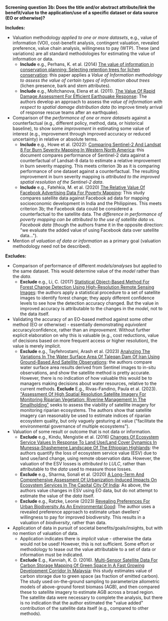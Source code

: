 **Screening question 3b: Does the title and/or abstract attribute/link the benefit/value to the application/use of a specific dataset or data source (EO or otherwise)?**

**Includes:**

* Valuation methodology *applied to one or more datasets*, e.g., value of information (VOI), cost-benefit analysis, contingent valuation, revealed preference, value chain analysis, willingness to pay (WTP).  These (and variations) are all standard methodologies for estimating the value of information or data.
    * **Include** e.g., Perhans, K. et al. (2014) [The value of information in conservation planning: Selecting retention trees for lichen conservation](https://www.sciencedirect.com/science/article/pii/S037811271400022X): this paper applies a *Value of Information methodology to assess the value of certain types of information about trees* (lichen presence, bark and stem attributes).
    * **Include** e.g., Moltchanova, Elena et al. (2011). [The Value Of Rapid Damage Assessment For Efficient Earthquake Response](https://www.sciencedirect.com/science/article/pii/S0925753511000786): The authors develop an approach to assess the *value of information with respect to spatial damage distribution data* (to improve timely arrival of response rescue teams after an earthquake).
* Comparison of the *performance of one or more datasets* against a counterfactual (e.g., different policy, method, data, or historical baseline), to show some *improvement* in estimating some value of interest (e.g., improvement through improved accuracy or reduced uncertainty) in relative or absolute terms.
    * **Include** e.g., Howe et al. (2022): [Comparing Sentinel-2 And Landsat 8 For Burn Severity Mapping In Western North America]( ): this document compares performance of Sentinel-2 data against a counterfactual of Landsat-8 data to estimate a relative improvement in burn severity mapping.  This meets criterion 3b as it is comparing performance of one dataset against a counterfactual.  The resulting improvement in burn severity mapping is *attributed to the improved spatial resolution of the Sentinel-2 data*.
    * **Include** e.g., Fatehkia, M. et al. (2020) [The Relative Value Of Facebook Advertising Data For Poverty Mapping](https://ojs.aaai.org/index.php/ICWSM/article/view/7361): This study compares satellite data against Facebook ad data for mapping socioeconomic development in India and the Philippines.  This meets criterion 3b; the Facebook data could be considered a counterfactual to the satellite data.  The *difference in performance of poverty mapping can be attributed to the use of satellite data vs. Facebook data* (though the authors frame it in the opposite direction: "we evaluate the added value of using Facebook data over satellite data...").
* Mention of *valuation of data or information* as a primary goal (valuation methodology need not be described).

**Excludes:**

* Comparison of performance of different *models/analyses* but applied to the same dataset.  This would determine value of the *model* rather than the *data*.
    * **Exclude** e.g., Li, C. (2017) [Statistical Object-Based Method For Forest Change Detection Using High-Resolution Remote Sensing Images](http://www.linyekexue.net/EN/10.11707/j.1001-7488.20170509): the authors apply a statistical procedure to a set of satellite images to identify forest change; they apply different confidence levels to see how the detection accuracy changed.  But the value in improved accuracy is attributable to the changes in the *model*, not to the data itself.
* Validating the accuracy of an EO-based method against some other method (EO or otherwise) - essentially demonstrating *equivalent* accuracy/confidence, rather than an *improvement*.  Without further explicit elaboration on why this is valuable (e.g., cost reductions, value of decisions based on more frequent access or higher resolution), the value is merely implicit.
    * **Exclude** e.g., Tayfehrostami, Arash et al. (2023) [Analyzing The Variations In The Water Surface Area Of Taleqan Dam Of Iran Using Ground-Based And Satellite Observations](https://ieeexplore.ieee.org/abstract/document/10064509): the authors compare water surface area results derived from Sentinel images to in-situ observations, and show the satellite method is pretty accurate.  However, there is no indication of how valuable this would be to managers making decisions about water resources, relative to the current methods.
    **Exclude** E.g., Rivas-Fandino, Paula et al. (2023). ["Assessment Of High Spatial Resolution Satellite Imagery For Monitoring Riparian Vegetation: Riverine Management In The Smallholding"](https://link.springer.com/article/10.1007/s10661-022-10667-8) seeks to assess the viability of satellite imagery for monitoring riparian ecosystems.  The authors show that satellite imagery can reasonably be used to estimate indices of riparian ecosystem quality, but only vaguely gesturing at value ("facilitate the environmental governance of multiple ecosystems").
* Valuation of some result or outcome that is not data or information.
    * **Exclude** e.g., Kindu, Mengistie et al. (2016) [Changes Of Ecosystem Service Values In Response To Land Use/Land Cover Dynamics In Munessa-Shashemene Landscape Of The Ethiopian Highlands](https://www.sciencedirect.com/science/article/abs/pii/S0048969715312821): the authors quantify the loss of ecosystem service value (ESV) due to land use/land change, using remote observation data.  However, the valuation of the ESV losses is *attributed to LULC*, rather than attributable to the *data* used to measure those losses.
    * **Exclude** e.g., Sharma, Sonali et al. (2020) [A Long-Term And Comprehensive Assessment Of Urbanization-Induced Impacts On Ecosystem Services In The Capital City Of India](https://www.sciencedirect.com/science/article/pii/S2590252020300283): As above, the authors value changes in ESV using EO data, but do not attempt to estimate the value of the *data* itself.
    * **Exclude** e.g., Ratzke, Leonie (2023) [Revealing Preferences For Urban Biodiversity As An Environmental Good](https://www.sciencedirect.com/science/article/abs/pii/S0921800923001477): The author uses a revealed preference approach to estimate urban dwellers' willingness to pay for improved biodiversity.  This results in a valuation of *biodiversity*, rather than data.
* Application of data in pursuit of societal benefits/goals/insights, but with no mention of valuation of data.
    * Application indicates there is *implicit* value - otherwise the data would not be used!  However, this is not sufficient.  Some effort or methodology to tease out the value attributable to a set of data or information must be indicated.
    * **Exclude** E.g., Kanniah, K. D. (2016). [Multi-Sensor Satellite Data For Carbon Storage Mapping Of Green Space In A Fast Growing Development Corridor In Malaysia](https://a-a-r-s.org/proceeding/ACRS2016/ACRS%202016%20Oral%20Papers/TS9/Ab%200018.pdf): this study estimates value of carbon storage due to green space (as fraction of emitted carbon).  The study used on-the-ground sampling to parameterize allometric models of above-ground forest biomass (AGB), and then compared these to satellite imagery to estimate AGB across a broad region.  The satellite data were necessary to complete the analysis, but there is no indication that the author estimated the "value added" contribution of the satellite data itself (e.g., compared to other methods).
